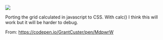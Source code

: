 ![](https://db-feed.s3.amazonaws.com/legacy/Screen_Shot_2019_05_15_at_2_59_32_PM-1557946984055.png)

Porting the grid calculated in javascript to CSS. With calc() I think this will work but it will be harder to debug.

From: https://codepen.io/GrantCuster/pen/MdpwrW